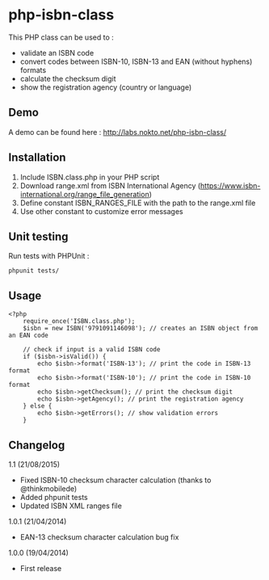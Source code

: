 php-isbn-class
==============

This PHP class can be used to :  
* validate an ISBN code
* convert codes between ISBN-10, ISBN-13 and EAN (without hyphens) formats
* calculate the checksum digit
* show the registration agency (country or language)

Demo
----

A demo can be found here : http://labs.nokto.net/php-isbn-class/

Installation
------------

1. Include ISBN.class.php in your PHP script
2. Download range.xml from ISBN International Agency (https://www.isbn-international.org/range_file_generation)
3. Define constant ISBN_RANGES_FILE with the path to the range.xml file
4. Use other constant to customize error messages

Unit testing
------------

Run tests with PHPUnit :

	phpunit tests/

Usage
-----

	<?php
		require_once('ISBN.class.php');
		$isbn = new ISBN('9791091146098'); // creates an ISBN object from an EAN code
		
		// check if input is a valid ISBN code
		if ($isbn->isValid()) {
			echo $isbn->format('ISBN-13'); // print the code in ISBN-13 format
			echo $isbn->format('ISBN-10'); // print the code in ISBN-10 format
			echo $isbn->getChecksum(); // print the checksum digit
			echo $isbn->getAgency(); // print the registration agency
		} else {
			echo $isbn->getErrors(); // show validation errors
		}



Changelog
---------

1.1 (21/08/2015)
* Fixed ISBN-10 checksum character calculation (thanks to @thinkmobilede)
* Added phpunit tests
* Updated ISBN XML ranges file

1.0.1 (21/04/2014)
* EAN-13 checksum character calculation bug fix

1.0.0 (19/04/2014)
* First release
